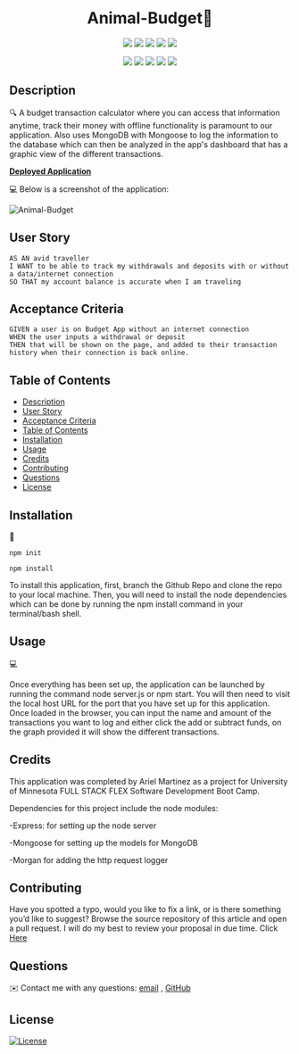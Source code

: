 <h1 align="center">Animal-Budget👋</h1>
  
<p align="center">
    <img src="https://img.shields.io/github/repo-size/arielo5/Animal-Budget" />
    <img src="https://img.shields.io/github/languages/top/arielo5/Animal-Budget"  />
    <img src="https://img.shields.io/github/issues/arielo5/Animal-Budget" />
    <img src="https://img.shields.io/github/last-commit/arielo5/Animal-Budget" >
    <a href="https://github.com/arielo5"><img src="https://img.shields.io/github/followers/arielo5?style=social" target="_blank" /></a>
    
</p>

<p align="center">
    <img src="https://img.shields.io/badge/Javascript-yellow" />
    <img src="https://img.shields.io/badge/express-orange" />
    <img src="https://img.shields.io/badge/Sequelize-blue"  />
    <img src="https://img.shields.io/badge/mySQL-blue"  />
    <img src="https://img.shields.io/badge/dotenv-green" />
</p>

## Description

🔍 A budget transaction calculator where you can access that information anytime, track their money with offline functionality is paramount to our application. Also uses MongoDB with Mongoose to log the information to the database which can then be analyzed in the app's dashboard that has a graphic view of the different transactions.

**[Deployed Application](https://damp-plateau-02946.herokuapp.com/)**
  
💻 Below is a screenshot of the application:
  
![Animal-Budget](./)
## User Story

```
AS AN avid traveller
I WANT to be able to track my withdrawals and deposits with or without a data/internet connection
SO THAT my account balance is accurate when I am traveling
```

## Acceptance Criteria

```
GIVEN a user is on Budget App without an internet connection
WHEN the user inputs a withdrawal or deposit
THEN that will be shown on the page, and added to their transaction history when their connection is back online.
```
   
## Table of Contents
- [Description](#description)
- [User Story](#user-story)
- [Acceptance Criteria](#acceptance-criteria)
- [Table of Contents](#table-of-contents)
- [Installation](#installation)
- [Usage](#usage)
- [Credits](#credits)
- [Contributing](#contributing)
- [Questions](#questions)
- [License](#license)

## Installation
💾   
  
`npm init`

`npm install`

To install this application, first, branch the Github Repo and clone the repo to your local machine. Then, you will need to install the node dependencies which can be done by running the npm install command in your terminal/bash shell.
  
## Usage
💻   
  
Once everything has been set up, the application can be launched by running the command node server.js or npm start. You will then need to visit the local host URL for the port that you have set up for this application. Once loaded in the browser, you can input the name and amount of the transactions you want to log and either click the add or subtract funds, on the graph provided it will show the different transactions.

## Credits

This application was completed by Ariel Martinez as a project for University of Minnesota FULL STACK FLEX Software Development Boot Camp.

Dependencies for this project include the node modules:

-Express: for setting up the node server

-Mongoose for setting up the models for MongoDB

-Morgan for adding the http request logger

## Contributing

Have you spotted a typo, would you like to fix a link, or is there something you’d like to suggest? Browse the source repository of this article and open a pull request. I will do my best to review your proposal in due time. Click [Here](https://github.com/arielo5)

## Questions
✉️ Contact me with any questions: [email](mailto:ari.martinez.tiru@gmail.com) , [GitHub](https://github.com/arielo5)<br/>

## License

  [![License](https://img.shields.io/badge/License-MIT-brightgreen)](https://choosealicense.com/licenses/mit/)